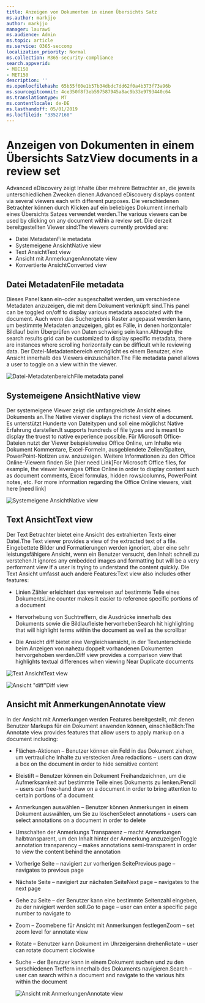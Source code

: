 ```yaml
---
title: Anzeigen von Dokumenten in einem Übersichts Satz
ms.author: markjjo
author: markjjo
manager: laurawi
ms.audience: Admin
ms.topic: article
ms.service: O365-seccomp
localization_priority: Normal
ms.collection: M365-security-compliance
search.appverid:
- MOE150
- MET150
description: ''
ms.openlocfilehash: 65b55f60e1b57b34dbdc7dd62f0a4b373f73a96b
ms.sourcegitcommit: 4ce350f8f3eb597587945a8ac9b33e9793440c64
ms.translationtype: MT
ms.contentlocale: de-DE
ms.lasthandoff: 05/01/2019
ms.locfileid: "33527168"
---
```

# <a name="view-documents-in-a-review-set"></a><span data-ttu-id="25d9b-102">Anzeigen von Dokumenten in einem Übersichts Satz</span><span class="sxs-lookup"><span data-stu-id="25d9b-102">View documents in a review set</span></span>

<span data-ttu-id="25d9b-103">Advanced eDiscovery zeigt Inhalte über mehrere Betrachter an, die jeweils unterschiedlichen Zwecken dienen.</span><span class="sxs-lookup"><span data-stu-id="25d9b-103">Advanced eDiscovery displays content via several viewers each with different purposes.</span></span> <span data-ttu-id="25d9b-104">Die verschiedenen Betrachter können durch Klicken auf ein beliebiges Dokument innerhalb eines Übersichts Satzes verwendet werden.</span><span class="sxs-lookup"><span data-stu-id="25d9b-104">The various viewers can be used by clicking on any document within a review set.</span></span> <span data-ttu-id="25d9b-105">Die derzeit bereitgestellten Viewer sind:</span><span class="sxs-lookup"><span data-stu-id="25d9b-105">The viewers currently provided are:</span></span>

- <span data-ttu-id="25d9b-106">Datei Metadaten</span><span class="sxs-lookup"><span data-stu-id="25d9b-106">File metadata</span></span>
- <span data-ttu-id="25d9b-107">Systemeigene Ansicht</span><span class="sxs-lookup"><span data-stu-id="25d9b-107">Native view</span></span>
- <span data-ttu-id="25d9b-108">Text Ansicht</span><span class="sxs-lookup"><span data-stu-id="25d9b-108">Text view</span></span>
- <span data-ttu-id="25d9b-109">Ansicht mit Anmerkungen</span><span class="sxs-lookup"><span data-stu-id="25d9b-109">Annotate view</span></span>
- <span data-ttu-id="25d9b-110">Konvertierte Ansicht</span><span class="sxs-lookup"><span data-stu-id="25d9b-110">Converted view</span></span>

## <a name="file-metadata"></a><span data-ttu-id="25d9b-111">Datei Metadaten</span><span class="sxs-lookup"><span data-stu-id="25d9b-111">File metadata</span></span>

<span data-ttu-id="25d9b-112">Dieses Panel kann ein-oder ausgeschaltet werden, um verschiedene Metadaten anzuzeigen, die mit dem Dokument verknüpft sind.</span><span class="sxs-lookup"><span data-stu-id="25d9b-112">This panel can be toggled on/off to display various metadata associated with the document.</span></span> <span data-ttu-id="25d9b-113">Auch wenn das Suchergebnis Raster angepasst werden kann, um bestimmte Metadaten anzuzeigen, gibt es Fälle, in denen horizontaler Bildlauf beim Überprüfen von Daten schwierig sein kann.</span><span class="sxs-lookup"><span data-stu-id="25d9b-113">Although the search results grid can be customized to display specific metadata, there are instances where scrolling horizontally can be difficult while reviewing data.</span></span> <span data-ttu-id="25d9b-114">Der Datei-Metadatenbereich ermöglicht es einem Benutzer, eine Ansicht innerhalb des Viewers einzuschalten.</span><span class="sxs-lookup"><span data-stu-id="25d9b-114">The File metadata panel allows a user to toggle on a view within the viewer.</span></span>

![<span data-ttu-id="25d9b-115">Datei-Metadatenbereich</span><span class="sxs-lookup"><span data-stu-id="25d9b-115">File metadata panel</span></span>
](../media/Reviewimage2.png)

## <a name="native-view"></a><span data-ttu-id="25d9b-116">Systemeigene Ansicht</span><span class="sxs-lookup"><span data-stu-id="25d9b-116">Native view</span></span>

<span data-ttu-id="25d9b-117">Der systemeigene Viewer zeigt die umfangreichste Ansicht eines Dokuments an.</span><span class="sxs-lookup"><span data-stu-id="25d9b-117">The Native viewer displays the richest view of a document.</span></span> <span data-ttu-id="25d9b-118">Es unterstützt Hunderte von Dateitypen und soll eine möglichst Native Erfahrung darstellen.</span><span class="sxs-lookup"><span data-stu-id="25d9b-118">It supports hundreds of file types and is meant to display the truest to native experience possible.</span></span> <span data-ttu-id="25d9b-119">Für Microsoft Office-Dateien nutzt der Viewer beispielsweise Office Online, um Inhalte wie Dokument Kommentare, Excel-Formeln, ausgeblendete Zeilen/Spalten, PowerPoint-Notizen usw. anzuzeigen. Weitere Informationen zu den Office Online-Viewern finden Sie \[hier need Link\]</span><span class="sxs-lookup"><span data-stu-id="25d9b-119">For Microsoft Office files, for example, the viewer leverages Office Online in order to display content such as document comments, Excel formulas, hidden rows/columns, PowerPoint notes, etc. For more information regarding the Office Online viewers, visit here \[need link\]</span></span>

![<span data-ttu-id="25d9b-120">Systemeigene Ansicht</span><span class="sxs-lookup"><span data-stu-id="25d9b-120">Native view</span></span>
](../media/Reviewimage3.png)

## <a name="text-view"></a><span data-ttu-id="25d9b-121">Text Ansicht</span><span class="sxs-lookup"><span data-stu-id="25d9b-121">Text view</span></span>

<span data-ttu-id="25d9b-122">Der Text Betrachter bietet eine Ansicht des extrahierten Texts einer Datei.</span><span class="sxs-lookup"><span data-stu-id="25d9b-122">The Text viewer provides a view of the extracted text of a file.</span></span> <span data-ttu-id="25d9b-123">Eingebettete Bilder und Formatierungen werden ignoriert, aber eine sehr leistungsfähigere Ansicht, wenn ein Benutzer versucht, den Inhalt schnell zu verstehen.</span><span class="sxs-lookup"><span data-stu-id="25d9b-123">It ignores any embedded images and formatting but will be a very performant view if a user is trying to understand the content quickly.</span></span> <span data-ttu-id="25d9b-124">Die Text Ansicht umfasst auch andere Features:</span><span class="sxs-lookup"><span data-stu-id="25d9b-124">Text view also includes other features:</span></span>

  - <span data-ttu-id="25d9b-125">Linien Zähler erleichtert das verweisen auf bestimmte Teile eines Dokuments</span><span class="sxs-lookup"><span data-stu-id="25d9b-125">Line counter makes it easier to reference specific portions of a document</span></span>

  - <span data-ttu-id="25d9b-126">Hervorhebung von Suchtreffern, die Ausdrücke innerhalb des Dokuments sowie die Bildlaufleiste hervorheben</span><span class="sxs-lookup"><span data-stu-id="25d9b-126">Search hit highlighting that will highlight terms within the document as well as the scrollbar</span></span>

  - <span data-ttu-id="25d9b-127">Die Ansicht diff bietet eine Vergleichsansicht, in der Textunterschiede beim Anzeigen von nahezu doppelt vorhandenen Dokumenten hervorgehoben werden.</span><span class="sxs-lookup"><span data-stu-id="25d9b-127">Diff view provides a comparison view that highlights textual differences when viewing Near Duplicate documents</span></span>

![<span data-ttu-id="25d9b-128">Text Ansicht</span><span class="sxs-lookup"><span data-stu-id="25d9b-128">Text view</span></span>
](../media/Reviewimage4.png)

![<span data-ttu-id="25d9b-129">Ansicht "diff"</span><span class="sxs-lookup"><span data-stu-id="25d9b-129">Diff view</span></span>
](../media/Reviewimage5.png)

## <a name="annotate-view"></a><span data-ttu-id="25d9b-130">Ansicht mit Anmerkungen</span><span class="sxs-lookup"><span data-stu-id="25d9b-130">Annotate view</span></span>

<span data-ttu-id="25d9b-131">In der Ansicht mit Anmerkungen werden Features bereitgestellt, mit denen Benutzer Markups für ein Dokument anwenden können, einschließlich:</span><span class="sxs-lookup"><span data-stu-id="25d9b-131">The Annotate view provides features that allow users to apply markup on a document including:</span></span>

  - <span data-ttu-id="25d9b-132">Flächen-Aktionen – Benutzer können ein Feld in das Dokument ziehen, um vertrauliche Inhalte zu verstecken.</span><span class="sxs-lookup"><span data-stu-id="25d9b-132">Area redactions – users can draw a box on the document in order to hide sensitive content</span></span>

  - <span data-ttu-id="25d9b-133">Bleistift – Benutzer können ein Dokument Freihandzeichnen, um die Aufmerksamkeit auf bestimmte Teile eines Dokuments zu lenken.</span><span class="sxs-lookup"><span data-stu-id="25d9b-133">Pencil – users can free-hand draw on a document in order to bring attention to certain portions of a document</span></span>

  - <span data-ttu-id="25d9b-134">Anmerkungen auswählen – Benutzer können Anmerkungen in einem Dokument auswählen, um Sie zu löschen</span><span class="sxs-lookup"><span data-stu-id="25d9b-134">Select annotations - users can select annotations on a document in order to delete</span></span>

  - <span data-ttu-id="25d9b-135">Umschalten der Anmerkungs Transparenz – macht Anmerkungen halbtransparent, um den Inhalt hinter der Anmerkung anzuzeigen</span><span class="sxs-lookup"><span data-stu-id="25d9b-135">Toggle annotation transparency – makes annotations semi-transparent in order to view the content behind the annotation</span></span>

  - <span data-ttu-id="25d9b-136">Vorherige Seite – navigiert zur vorherigen Seite</span><span class="sxs-lookup"><span data-stu-id="25d9b-136">Previous page – navigates to previous page</span></span>

  - <span data-ttu-id="25d9b-137">Nächste Seite – navigiert zur nächsten Seite</span><span class="sxs-lookup"><span data-stu-id="25d9b-137">Next page – navigates to the next page</span></span>

  - <span data-ttu-id="25d9b-138">Gehe zu Seite – der Benutzer kann eine bestimmte Seitenzahl eingeben, zu der navigiert werden soll.</span><span class="sxs-lookup"><span data-stu-id="25d9b-138">Go to page – user can enter a specific page number to navigate to</span></span>

  - <span data-ttu-id="25d9b-139">Zoom – Zoomebene für Ansicht mit Anmerkungen festlegen</span><span class="sxs-lookup"><span data-stu-id="25d9b-139">Zoom – set zoom level for annotate view</span></span>

  - <span data-ttu-id="25d9b-140">Rotate – Benutzer kann Dokument im Uhrzeigersinn drehen</span><span class="sxs-lookup"><span data-stu-id="25d9b-140">Rotate – user can rotate document clockwise</span></span>

  - <span data-ttu-id="25d9b-141">Suche – der Benutzer kann in einem Dokument suchen und zu den verschiedenen Treffern innerhalb des Dokuments navigieren.</span><span class="sxs-lookup"><span data-stu-id="25d9b-141">Search – user can search within a document and navigate to the various hits within the document</span></span>
    
    ![<span data-ttu-id="25d9b-142">Ansicht mit Anmerkungen</span><span class="sxs-lookup"><span data-stu-id="25d9b-142">Annotate view</span></span>
    ](../media/Reviewimage1.png)